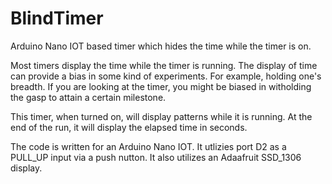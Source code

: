 # BlindTimer
Arduino Nano IOT based timer which hides the time while the timer is on.

Most timers display the time while the timer is running. The display of time can provide a bias in some kind of experiments. For example, holding one's breadth. If you are looking at the timer, you might be biased in witholding the gasp to attain a certain milestone.

This timer, when turned on, will display patterns while it is running. At the end of the run, it will display the elapsed time in seconds.

The code is written for an Arduino Nano IOT. It utlizies port D2 as a PULL_UP input via a push nutton. It also utilizes an Adaafruit SSD_1306 display.

